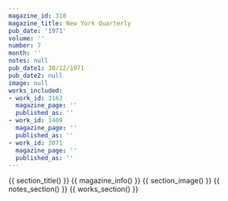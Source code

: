 ```yaml
---
magazine_id: 310
magazine_title: New York Quarterly
pub_date: '1971'
volume: ''
number: 7
month: ''
notes: null
pub_date1: 30/12/1971
pub_date2: null
image: null
works_included:
- work_id: 3163
  magazine_page: ''
  published_as: ''
- work_id: 1409
  magazine_page: ''
  published_as: ''
- work_id: 3071
  magazine_page: ''
  published_as: ''
---
```


{{ section_title() }}
{{ magazine_info() }}
{{ section_image() }}
{{ notes_section() }}
{{ works_section() }}
